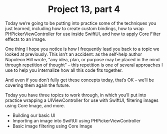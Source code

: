 # <center> Project 13, part 4

Today we’re going to be putting into practice some of the techniques you just learned, including how to create custom bindings, how to wrap PHPickerViewController for use inside SwiftUI, and how to apply Core Filter effects to an image.

One thing I hope you notice is how I frequently lead you back to a topic we looked at previously. This isn’t an accident: as the self-help author Napoleon Hill wrote, “any idea, plan, or purpose may be placed in the mind through repetition of thought” – this repetition is one of several approaches I use to help you internalize how all this code fits together.

And even if you don’t fully get these concepts today, that’s OK – we’ll be covering them again the future.

Today you have three topics to work through, in which you’ll put into practice wrapping a UIViewController for use with SwiftUI, filtering images using Core Image, and more.

- Building our basic UI
- Importing an image into SwiftUI using PHPickerViewController
- Basic image filtering using Core Image
